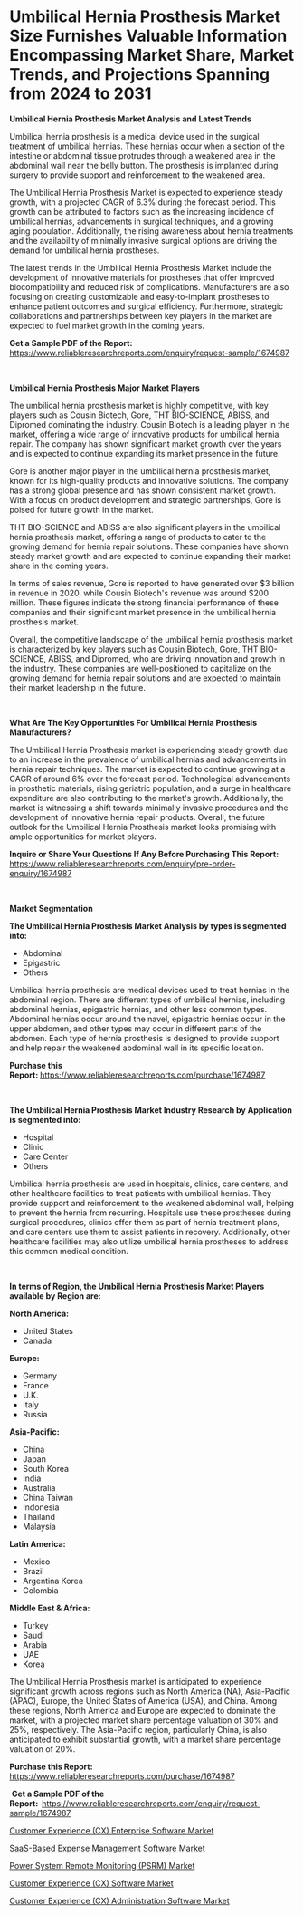 <p><h1>Umbilical Hernia Prosthesis Market Size Furnishes Valuable Information Encompassing Market Share, Market Trends, and Projections Spanning from 2024 to 2031</h1></p><p><strong>Umbilical Hernia Prosthesis Market Analysis and Latest Trends</strong></p>
<p><p>Umbilical hernia prosthesis is a medical device used in the surgical treatment of umbilical hernias. These hernias occur when a section of the intestine or abdominal tissue protrudes through a weakened area in the abdominal wall near the belly button. The prosthesis is implanted during surgery to provide support and reinforcement to the weakened area.</p><p>The Umbilical Hernia Prosthesis Market is expected to experience steady growth, with a projected CAGR of 6.3% during the forecast period. This growth can be attributed to factors such as the increasing incidence of umbilical hernias, advancements in surgical techniques, and a growing aging population. Additionally, the rising awareness about hernia treatments and the availability of minimally invasive surgical options are driving the demand for umbilical hernia prostheses.</p><p>The latest trends in the Umbilical Hernia Prosthesis Market include the development of innovative materials for prostheses that offer improved biocompatibility and reduced risk of complications. Manufacturers are also focusing on creating customizable and easy-to-implant prostheses to enhance patient outcomes and surgical efficiency. Furthermore, strategic collaborations and partnerships between key players in the market are expected to fuel market growth in the coming years.</p></p>
<p><strong>Get a Sample PDF of the Report:&nbsp;</strong> <a href="https://www.reliableresearchreports.com/enquiry/request-sample/1674987">https://www.reliableresearchreports.com/enquiry/request-sample/1674987</a></p>
<p>&nbsp;</p>
<p><strong>Umbilical Hernia Prosthesis Major Market Players</strong></p>
<p><p>The umbilical hernia prosthesis market is highly competitive, with key players such as Cousin Biotech, Gore, THT BIO-SCIENCE, ABISS, and Dipromed dominating the industry. Cousin Biotech is a leading player in the market, offering a wide range of innovative products for umbilical hernia repair. The company has shown significant market growth over the years and is expected to continue expanding its market presence in the future.</p><p>Gore is another major player in the umbilical hernia prosthesis market, known for its high-quality products and innovative solutions. The company has a strong global presence and has shown consistent market growth. With a focus on product development and strategic partnerships, Gore is poised for future growth in the market.</p><p>THT BIO-SCIENCE and ABISS are also significant players in the umbilical hernia prosthesis market, offering a range of products to cater to the growing demand for hernia repair solutions. These companies have shown steady market growth and are expected to continue expanding their market share in the coming years.</p><p>In terms of sales revenue, Gore is reported to have generated over $3 billion in revenue in 2020, while Cousin Biotech's revenue was around $200 million. These figures indicate the strong financial performance of these companies and their significant market presence in the umbilical hernia prosthesis market.</p><p>Overall, the competitive landscape of the umbilical hernia prosthesis market is characterized by key players such as Cousin Biotech, Gore, THT BIO-SCIENCE, ABISS, and Dipromed, who are driving innovation and growth in the industry. These companies are well-positioned to capitalize on the growing demand for hernia repair solutions and are expected to maintain their market leadership in the future.</p></p>
<p>&nbsp;</p>
<p><strong>What Are The Key Opportunities For Umbilical Hernia Prosthesis Manufacturers?</strong></p>
<p><p>The Umbilical Hernia Prosthesis market is experiencing steady growth due to an increase in the prevalence of umbilical hernias and advancements in hernia repair techniques. The market is expected to continue growing at a CAGR of around 6% over the forecast period. Technological advancements in prosthetic materials, rising geriatric population, and a surge in healthcare expenditure are also contributing to the market's growth. Additionally, the market is witnessing a shift towards minimally invasive procedures and the development of innovative hernia repair products. Overall, the future outlook for the Umbilical Hernia Prosthesis market looks promising with ample opportunities for market players.</p></p>
<p><strong>Inquire or Share Your Questions If Any Before Purchasing This Report:</strong> <a href="https://www.reliableresearchreports.com/enquiry/pre-order-enquiry/1674987">https://www.reliableresearchreports.com/enquiry/pre-order-enquiry/1674987</a></p>
<p>&nbsp;</p>
<p><strong>Market Segmentation</strong></p>
<p><strong>The Umbilical Hernia Prosthesis Market Analysis by types is segmented into:</strong></p>
<p><ul><li>Abdominal</li><li>Epigastric</li><li>Others</li></ul></p>
<p><p>Umbilical hernia prosthesis are medical devices used to treat hernias in the abdominal region. There are different types of umbilical hernias, including abdominal hernias, epigastric hernias, and other less common types. Abdominal hernias occur around the navel, epigastric hernias occur in the upper abdomen, and other types may occur in different parts of the abdomen. Each type of hernia prosthesis is designed to provide support and help repair the weakened abdominal wall in its specific location.</p></p>
<p><strong>Purchase this Report:&nbsp;</strong><a href="https://www.reliableresearchreports.com/purchase/1674987">https://www.reliableresearchreports.com/purchase/1674987</a></p>
<p>&nbsp;</p>
<p><strong>The Umbilical Hernia Prosthesis Market Industry Research by Application is segmented into:</strong></p>
<p><ul><li>Hospital</li><li>Clinic</li><li>Care Center</li><li>Others</li></ul></p>
<p><p>Umbilical hernia prosthesis are used in hospitals, clinics, care centers, and other healthcare facilities to treat patients with umbilical hernias. They provide support and reinforcement to the weakened abdominal wall, helping to prevent the hernia from recurring. Hospitals use these prostheses during surgical procedures, clinics offer them as part of hernia treatment plans, and care centers use them to assist patients in recovery. Additionally, other healthcare facilities may also utilize umbilical hernia prostheses to address this common medical condition.</p></p>
<p>&nbsp;</p>
<p><strong>In terms of Region, the Umbilical Hernia Prosthesis Market Players available by Region are:</strong></p>
<p>
    <p> <strong> North America: </strong>
        <ul>
            <li>United States</li>
            <li>Canada</li>
        </ul>
        </p> 
    <p> <strong> Europe: </strong>
        <ul>
            <li>Germany</li>
            <li>France</li>
            <li>U.K.</li>
            <li>Italy</li>
            <li>Russia</li>
        </ul>
        </p> 
    <p> <strong> Asia-Pacific: </strong>
        <ul>
            <li>China</li>
            <li>Japan</li>
            <li>South Korea</li>
            <li>India</li>
            <li>Australia</li>
            <li>China Taiwan</li>
            <li>Indonesia</li>
            <li>Thailand</li>
            <li>Malaysia</li>
        </ul>
        </p> 
    <p> <strong> Latin America: </strong>
        <ul>
            <li>Mexico</li>
            <li>Brazil</li>
            <li>Argentina Korea</li>
            <li>Colombia</li>
        </ul>
        </p> 
    <p> <strong> Middle East & Africa: </strong>
        <ul>
            <li>Turkey</li>
            <li>Saudi</li>
            <li>Arabia</li>
            <li>UAE</li>
            <li>Korea</li>
        </ul>
    </p>
    </p>
<p><p>The Umbilical Hernia Prosthesis market is anticipated to experience significant growth across regions such as North America (NA), Asia-Pacific (APAC), Europe, the United States of America (USA), and China. Among these regions, North America and Europe are expected to dominate the market, with a projected market share percentage valuation of 30% and 25%, respectively. The Asia-Pacific region, particularly China, is also anticipated to exhibit substantial growth, with a market share percentage valuation of 20%.</p></p>
<p><strong>Purchase this Report: </strong><a href="https://www.reliableresearchreports.com/purchase/1674987">https://www.reliableresearchreports.com/purchase/1674987</a></p>
<p>&nbsp;<strong>Get a Sample PDF of the Report:&nbsp;&nbsp;</strong><a href="https://www.reliableresearchreports.com/enquiry/request-sample/1674987">https://www.reliableresearchreports.com/enquiry/request-sample/1674987</a></p>
<p><strong></strong></p>
<p><p><a href="https://medium.com/@nevawelch2021/customer-experience-cx-enterprise-software-nbsp-market-focuses-on-market-share-size-and-c42d721ad874">Customer Experience (CX) Enterprise Software Market</a></p><p><a href="https://medium.com/@nevawelch2021/saas-based-expense-management-software-market-insight-market-trends-growth-forecasted-from-2024-401ebe4764af">SaaS-Based Expense Management Software Market</a></p><p><a href="https://medium.com/@nevawelch2021/power-system-remote-monitoring-psrm-market-share-evolution-and-market-growth-trends-2024-2031-e0b49f42b13b">Power System Remote Monitoring (PSRM) Market</a></p><p><a href="https://medium.com/@nevawelch2021/customer-experience-cx-software-market-outlook-industry-overview-and-forecast-2024-to-2031-54c3832128ac">Customer Experience (CX) Software Market</a></p><p><a href="https://medium.com/@nevawelch2021/customer-experience-cx-administration-software-market-research-report-its-history-and-forecast-aa58ce764830">Customer Experience (CX) Administration Software Market</a></p></p>